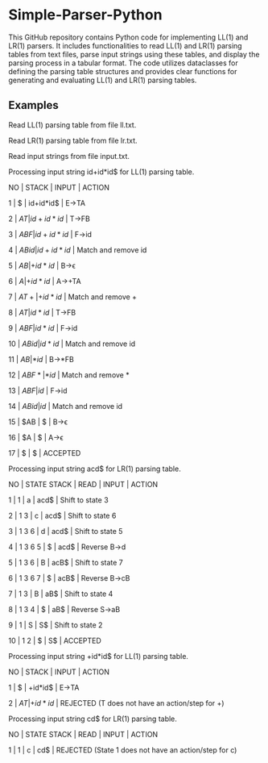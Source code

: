 # Simple-Parser-Python

This GitHub repository contains Python code for implementing LL(1) and LR(1) parsers. It includes functionalities to read LL(1) and LR(1) parsing tables from text files, parse input strings using these tables, and display the parsing process in a tabular format. The code utilizes dataclasses for defining the parsing table structures and provides clear functions for generating and evaluating LL(1) and LR(1) parsing tables.

## Examples

Read LL(1) parsing table from file ll.txt.

Read LR(1) parsing table from file lr.txt.

Read input strings from file input.txt.


Processing input string id+id*id$ for LL(1) parsing table.


NO | STACK | INPUT | ACTION

1 | $ | id+id*id$ | E->TA

2 | $AT | id+id*id$ | T->FB

3 | $ABF | id+id*id$ | F->id

4 | $ABid | id+id*id$ | Match and remove id

5 | $AB | +id*id$ | B->ϵ

6 | $A | +id*id$ | A->+TA

7 | $AT+ | +id*id$ | Match and remove +

8 | $AT | id*id$ | T->FB

9 | $ABF | id*id$ | F->id

10 | $ABid | id*id$ | Match and remove id

11 | $AB | *id$ | B->*FB

12 | $ABF* | *id$ | Match and remove *

13 | $ABF | id$ | F->id

14 | $ABid | id$ | Match and remove id

15 | $AB | $ | B->ϵ

16 | $A | $ | A->ϵ

17 | $ | $ | ACCEPTED


Processing input string acd$ for LR(1) parsing table.


NO | STATE STACK | READ | INPUT | ACTION

1 | 1 | a | acd$ | Shift to state 3

2 | 1 3 | c | acd$ | Shift to state 6

3 | 1 3 6 | d | acd$ | Shift to state 5

4 | 1 3 6 5 | $ | acd$ | Reverse B->d

5 | 1 3 6 | B | acB$ | Shift to state 7

6 | 1 3 6 7 | $ | acB$ | Reverse B->cB

7 | 1 3 | B | aB$ | Shift to state 4

8 | 1 3 4 | $ | aB$ | Reverse S->aB

9 | 1 | S | S$ | Shift to state 2

10 | 1 2 | $ | S$ | ACCEPTED


Processing input string +id*id$ for LL(1) parsing table.


NO | STACK | INPUT | ACTION

1 | $ | +id*id$ | E->TA

2 | $AT | +id*id$ | REJECTED (T does not have an action/step for +)


Processing input string cd$ for LR(1) parsing table.


NO | STATE STACK | READ | INPUT | ACTION

1 | 1 | c | cd$ | REJECTED (State 1 does not have an action/step for c)
